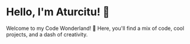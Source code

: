 # Hello, I'm Aturcitu! 🚀

Welcome to my Code Wonderland! 👋 Here, you'll find a mix of code, cool projects, and a dash of creativity.
